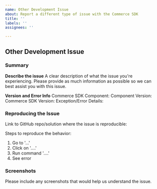 ```yaml
---
name: Other Development Issue
about: Report a different type of issue with the Commerce SDK
title: ''
labels: ''
assignees: ''

---
```


<!--
Please ensure that the issue you're experiencing does not fit into any of the other issue categories before proceeding with this template. The other issue templates are designed to ensure the issue has all the required information for our team to resolve it ASAP.

Please completely fill in this template so we can help you work past this issue as quickly as possible. If you have any questions, the repo Wiki has more details on all of the required fields in this template. 
Thank you!
-->

## Other Development Issue
### Summary
**Describe the issue**
A clear description of what the issue you're experiencing. Please provide as much information as possible so we can best assist you with this issue.

**Version and Error Info**
Commerce SDK Component:
Component Version:
Commerce SDK Version:
Exception/Error Details:

### Reproducing the Issue
<!-- 
Please include a link to a sample where this issue reproduces. You can create a fork of a sample repo and modify it to reproduce the issue. If you need help, please see the link below on how to fork a GitHub repo or refer the repo Wiki on how to create a minimal repro.
https://docs.github.com/en/get-started/quickstart/fork-a-repo
-->
Link to GitHub repo/solution where the issue is reproducible:

Steps to reproduce the behavior:
1. Go to '...'
2. Click on '....'
3. Run command '....'
4. See error

### Screenshots
Please include any screenshots that would help us understand the issue.
